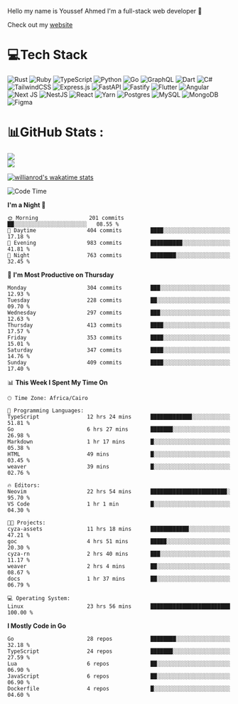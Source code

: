 Hello my name is Youssef Ahmed I'm a full-stack web developer 👋

Check out my [website](https://youssefahmed.vercel.app)
 
# 💻Tech Stack

![Rust](https://img.shields.io/badge/rust-%23000000.svg?style=for-the-badge&logo=rust&logoColor=white) ![Ruby](https://img.shields.io/badge/ruby-%23CC342D.svg?style=for-the-badge&logo=ruby&logoColor=white) ![TypeScript](https://img.shields.io/badge/typescript-%23007ACC.svg?style=for-the-badge&logo=typescript&logoColor=white) ![Python](https://img.shields.io/badge/python-3670A0?style=for-the-badge&logo=python&logoColor=ffdd54) ![Go](https://img.shields.io/badge/go-%2300ADD8.svg?style=for-the-badge&logo=go&logoColor=white) ![GraphQL](https://img.shields.io/badge/-GraphQL-E10098?style=for-the-badge&logo=graphql&logoColor=white) ![Dart](https://img.shields.io/badge/dart-%230175C2.svg?style=for-the-badge&logo=dart&logoColor=white) ![C#](https://img.shields.io/badge/c%23-%23239120.svg?style=for-the-badge&logo=c-sharp&logoColor=white) ![TailwindCSS](https://img.shields.io/badge/tailwindcss-%2338B2AC.svg?style=for-the-badge&logo=tailwind-css&logoColor=white) ![Express.js](https://img.shields.io/badge/express.js-%23404d59.svg?style=for-the-badge&logo=express&logoColor=%2361DAFB) ![FastAPI](https://img.shields.io/badge/FastAPI-005571?style=for-the-badge&logo=fastapi) ![Fastify](https://img.shields.io/badge/fastify-%23000000.svg?style=for-the-badge&logo=fastify&logoColor=white) ![Flutter](https://img.shields.io/badge/Flutter-%2302569B.svg?style=for-the-badge&logo=Flutter&logoColor=white) ![Angular](https://img.shields.io/badge/angular-%23DD0031.svg?style=for-the-badge&logo=angular&logoColor=white) ![Next JS](https://img.shields.io/badge/Next-black?style=for-the-badge&logo=next.js&logoColor=white) ![NestJS](https://img.shields.io/badge/nestjs-%23E0234E.svg?style=for-the-badge&logo=nestjs&logoColor=white) ![React](https://img.shields.io/badge/react-%2320232a.svg?style=for-the-badge&logo=react&logoColor=%2361DAFB) ![Yarn](https://img.shields.io/badge/yarn-%232C8EBB.svg?style=for-the-badge&logo=yarn&logoColor=white) ![Postgres](https://img.shields.io/badge/postgres-%23316192.svg?style=for-the-badge&logo=postgresql&logoColor=white) ![MySQL](https://img.shields.io/badge/mysql-%2300f.svg?style=for-the-badge&logo=mysql&logoColor=white) ![MongoDB](https://img.shields.io/badge/MongoDB-%234ea94b.svg?style=for-the-badge&logo=mongodb&logoColor=white)     ![Figma](https://img.shields.io/badge/figma-%23F24E1E.svg?style=for-the-badge&logo=figma&logoColor=white)

# 📊GitHub Stats :

![](https://github-readme-stats.vercel.app/api?username=joetifa2003&theme=tokyonight&hide_border=false&include_all_commits=false&count_private=false)<br/>
![](https://github-readme-streak-stats.herokuapp.com/?user=joetifa2003&theme=tokyonight&hide_border=false)<br/>

[![willianrod's wakatime stats](https://github-readme-stats.vercel.app/api/wakatime?username=joetifa2003&layout=compact)](https://github.com/anuraghazra/github-readme-stats)
<!--START_SECTION:waka-->
![Code Time](http://img.shields.io/badge/Code%20Time-4%2C130%20hrs%2047%20mins-blue)

**I'm a Night 🦉** 

```text
🌞 Morning                201 commits         ██░░░░░░░░░░░░░░░░░░░░░░░   08.55 % 
🌆 Daytime                404 commits         ████░░░░░░░░░░░░░░░░░░░░░   17.18 % 
🌃 Evening                983 commits         ██████████░░░░░░░░░░░░░░░   41.81 % 
🌙 Night                  763 commits         ████████░░░░░░░░░░░░░░░░░   32.45 % 
```
📅 **I'm Most Productive on Thursday** 

```text
Monday                   304 commits         ███░░░░░░░░░░░░░░░░░░░░░░   12.93 % 
Tuesday                  228 commits         ██░░░░░░░░░░░░░░░░░░░░░░░   09.70 % 
Wednesday                297 commits         ███░░░░░░░░░░░░░░░░░░░░░░   12.63 % 
Thursday                 413 commits         ████░░░░░░░░░░░░░░░░░░░░░   17.57 % 
Friday                   353 commits         ████░░░░░░░░░░░░░░░░░░░░░   15.01 % 
Saturday                 347 commits         ████░░░░░░░░░░░░░░░░░░░░░   14.76 % 
Sunday                   409 commits         ████░░░░░░░░░░░░░░░░░░░░░   17.40 % 
```


📊 **This Week I Spent My Time On** 

```text
🕑︎ Time Zone: Africa/Cairo

💬 Programming Languages: 
TypeScript               12 hrs 24 mins      █████████████░░░░░░░░░░░░   51.81 % 
Go                       6 hrs 27 mins       ███████░░░░░░░░░░░░░░░░░░   26.98 % 
Markdown                 1 hr 17 mins        █░░░░░░░░░░░░░░░░░░░░░░░░   05.38 % 
HTML                     49 mins             █░░░░░░░░░░░░░░░░░░░░░░░░   03.45 % 
weaver                   39 mins             █░░░░░░░░░░░░░░░░░░░░░░░░   02.76 % 

🔥 Editors: 
Neovim                   22 hrs 54 mins      ████████████████████████░   95.70 % 
VS Code                  1 hr 1 min          █░░░░░░░░░░░░░░░░░░░░░░░░   04.30 % 

🐱‍💻 Projects: 
cyza-assets              11 hrs 18 mins      ████████████░░░░░░░░░░░░░   47.21 % 
goc                      4 hrs 51 mins       █████░░░░░░░░░░░░░░░░░░░░   20.30 % 
cyza-rn                  2 hrs 40 mins       ███░░░░░░░░░░░░░░░░░░░░░░   11.17 % 
weaver                   2 hrs 4 mins        ██░░░░░░░░░░░░░░░░░░░░░░░   08.67 % 
docs                     1 hr 37 mins        ██░░░░░░░░░░░░░░░░░░░░░░░   06.79 % 

💻 Operating System: 
Linux                    23 hrs 56 mins      █████████████████████████   100.00 % 
```

**I Mostly Code in Go** 

```text
Go                       28 repos            ████████░░░░░░░░░░░░░░░░░   32.18 % 
TypeScript               24 repos            ███████░░░░░░░░░░░░░░░░░░   27.59 % 
Lua                      6 repos             ██░░░░░░░░░░░░░░░░░░░░░░░   06.90 % 
JavaScript               6 repos             ██░░░░░░░░░░░░░░░░░░░░░░░   06.90 % 
Dockerfile               4 repos             █░░░░░░░░░░░░░░░░░░░░░░░░   04.60 % 
```




<!--END_SECTION:waka-->
